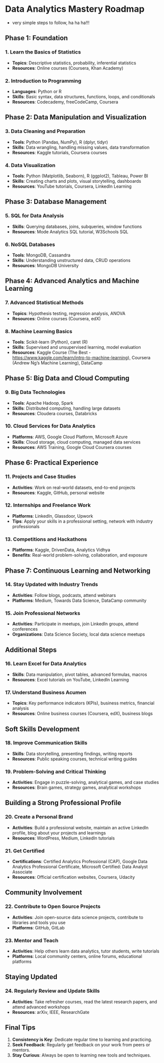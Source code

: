 
# Data Analytics Mastery Roadmap

 - very simple steps to follow, ha ha ha!!!


## Phase 1: Foundation

### 1. Learn the Basics of Statistics
- **Topics**: Descriptive statistics, probability, inferential statistics
- **Resources**: Online courses (Coursera, Khan Academy)

### 2. Introduction to Programming
- **Languages**: Python or R
- **Skills**: Basic syntax, data structures, functions, loops, and conditionals
- **Resources**: Codecademy, freeCodeCamp, Coursera

## Phase 2: Data Manipulation and Visualization

### 3. Data Cleaning and Preparation
- **Tools**: Python (Pandas, NumPy), R (dplyr, tidyr)
- **Skills**: Data wrangling, handling missing values, data transformation
- **Resources**: Kaggle tutorials, Coursera courses

### 4. Data Visualization
- **Tools**: Python (Matplotlib, Seaborn), R (ggplot2), Tableau, Power BI
- **Skills**: Creating charts and plots, visual storytelling, dashboards
- **Resources**: YouTube tutorials, Coursera, LinkedIn Learning

## Phase 3: Database Management

### 5. SQL for Data Analysis
- **Skills**: Querying databases, joins, subqueries, window functions
- **Resources**: Mode Analytics SQL tutorial, W3Schools SQL

### 6. NoSQL Databases
- **Tools**: MongoDB, Cassandra
- **Skills**: Understanding unstructured data, CRUD operations
- **Resources**: MongoDB University

## Phase 4: Advanced Analytics and Machine Learning

### 7. Advanced Statistical Methods
- **Topics**: Hypothesis testing, regression analysis, ANOVA
- **Resources**: Online courses (Coursera, edX)

### 8. Machine Learning Basics
- **Tools**: Scikit-learn (Python), caret (R)
- **Skills**: Supervised and unsupervised learning, model evaluation
- **Resources**: Kaggle Course (The Best - https://www.kaggle.com/learn/intro-to-machine-learning), Coursera (Andrew Ng’s Machine Learning), DataCamp

## Phase 5: Big Data and Cloud Computing

### 9. Big Data Technologies
- **Tools**: Apache Hadoop, Spark
- **Skills**: Distributed computing, handling large datasets
- **Resources**: Cloudera courses, Databricks

### 10. Cloud Services for Data Analytics
- **Platforms**: AWS, Google Cloud Platform, Microsoft Azure
- **Skills**: Cloud storage, cloud computing, managed data services
- **Resources**: AWS Training, Google Cloud Coursera courses

## Phase 6: Practical Experience

### 11. Projects and Case Studies
- **Activities**: Work on real-world datasets, end-to-end projects
- **Resources**: Kaggle, GitHub, personal website

### 12. Internships and Freelance Work
- **Platforms**: LinkedIn, Glassdoor, Upwork
- **Tips**: Apply your skills in a professional setting, network with industry professionals

### 13. Competitions and Hackathons
- **Platforms**: Kaggle, DrivenData, Analytics Vidhya
- **Benefits**: Real-world problem-solving, collaboration, and exposure

## Phase 7: Continuous Learning and Networking

### 14. Stay Updated with Industry Trends
- **Activities**: Follow blogs, podcasts, attend webinars
- **Platforms**: Medium, Towards Data Science, DataCamp community

### 15. Join Professional Networks
- **Activities**: Participate in meetups, join LinkedIn groups, attend conferences
- **Organizations**: Data Science Society, local data science meetups

## Additional Steps

### 16. Learn Excel for Data Analytics
- **Skills**: Data manipulation, pivot tables, advanced formulas, macros
- **Resources**: Excel tutorials on YouTube, LinkedIn Learning

### 17. Understand Business Acumen
- **Topics**: Key performance indicators (KPIs), business metrics, financial analysis
- **Resources**: Online business courses (Coursera, edX), business blogs

## Soft Skills Development

### 18. Improve Communication Skills
- **Skills**: Data storytelling, presenting findings, writing reports
- **Resources**: Public speaking courses, technical writing guides

### 19. Problem-Solving and Critical Thinking
- **Activities**: Engage in puzzle-solving, analytical games, and case studies
- **Resources**: Brain games, strategy games, analytical workshops

## Building a Strong Professional Profile

### 20. Create a Personal Brand
- **Activities**: Build a professional website, maintain an active LinkedIn profile, blog about your projects and learnings
- **Resources**: WordPress, Medium, LinkedIn tutorials

### 21. Get Certified
- **Certifications**: Certified Analytics Professional (CAP), Google Data Analytics Professional Certificate, Microsoft Certified: Data Analyst Associate
- **Resources**: Official certification websites, Coursera, Udacity

## Community Involvement

### 22. Contribute to Open Source Projects
- **Activities**: Join open-source data science projects, contribute to libraries and tools you use
- **Platforms**: GitHub, GitLab

### 23. Mentor and Teach
- **Activities**: Help others learn data analytics, tutor students, write tutorials
- **Platforms**: Local community centers, online forums, educational platforms

## Staying Updated

### 24. Regularly Review and Update Skills
- **Activities**: Take refresher courses, read the latest research papers, and attend advanced workshops
- **Resources**: arXiv, IEEE, ResearchGate

## Final Tips
1. **Consistency is Key**: Dedicate regular time to learning and practicing.
2. **Seek Feedback**: Regularly get feedback on your work from peers or mentors.
3. **Stay Curious**: Always be open to learning new tools and techniques.
